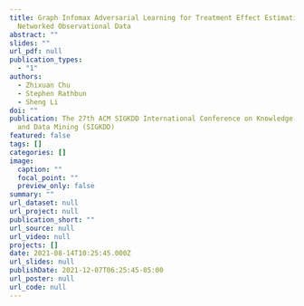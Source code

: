 ```yaml
---
title: Graph Infomax Adversarial Learning for Treatment Effect Estimation with
  Networked Observational Data
abstract: ""
slides: ""
url_pdf: null
publication_types:
  - "1"
authors:
  - Zhixuan Chu
  - Stephen Rathbun
  - Sheng Li
doi: ""
publication: The 27th ACM SIGKDD International Conference on Knowledge Discovery
  and Data Mining (SIGKDD)
featured: false
tags: []
categories: []
image:
  caption: ""
  focal_point: ""
  preview_only: false
summary: ""
url_dataset: null
url_project: null
publication_short: ""
url_source: null
url_video: null
projects: []
date: 2021-08-14T10:25:45.000Z
url_slides: null
publishDate: 2021-12-07T06:25:45-05:00
url_poster: null
url_code: null
---
```

